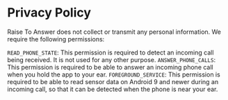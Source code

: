 # Privacy Policy

Raise To Answer does not collect or transmit any personal information. We require the following permissions:

`READ_PHONE_STATE`: This permission is required to detect an incoming call being received. It is not used for any other purpose.
`ANSWER_PHONE_CALLS`: This permission is required to be able to answer an incoming phone call when you hold the app to your ear.
`FOREGROUND_SERVICE`: This permission is required to be able to read sensor data on Android 9 and newer during an incoming call, so that it can be detected when the phone is near your ear.
